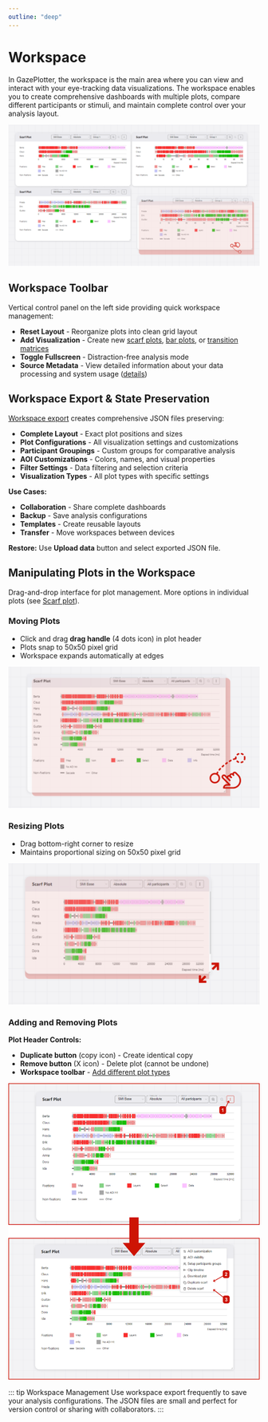 ```yaml
---
outline: "deep"
---
```

# Workspace

In GazePlotter, the workspace is the main area where you can view and interact with your eye-tracking data visualizations. The workspace enables you to create comprehensive dashboards with multiple plots, compare different participants or stimuli, and maintain complete control over your analysis layout.

![Workspace overview in the GazePlotter tool allowing for multiple scarf plots with different eye-tracking data](./3.png)

## Workspace Toolbar

Vertical control panel on the left side providing quick workspace management:

- **Reset Layout** - Reorganize plots into clean grid layout
- **Add Visualization** - Create new [scarf plots](/basic/scarf-plot/), [bar plots](/basic/bar-plot/), or [transition matrices](/basic/transition-matrix/)
- **Toggle Fullscreen** - Distraction-free analysis mode
- **Source Metadata** - View detailed information about your data processing and system usage ([details](/advanced/source-metadata))

## Workspace Export & State Preservation

[Workspace export](/export/workspace/) creates comprehensive JSON files preserving:

- **Complete Layout** - Exact plot positions and sizes
- **Plot Configurations** - All visualization settings and customizations
- **Participant Groupings** - Custom groups for comparative analysis
- **AOI Customizations** - Colors, names, and visual properties
- **Filter Settings** - Data filtering and selection criteria
- **Visualization Types** - All plot types with specific settings

**Use Cases:**
- **Collaboration** - Share complete dashboards
- **Backup** - Save analysis configurations
- **Templates** - Create reusable layouts
- **Transfer** - Move workspaces between devices

**Restore:** Use **Upload data** button and select exported JSON file.

## Manipulating Plots in the Workspace

Drag-and-drop interface for plot management. More options in individual plots (see [Scarf plot](/basic/scarf-plot/)).

### Moving Plots
- Click and drag **drag handle** (4 dots icon) in plot header
- Plots snap to 50x50 pixel grid
- Workspace expands automatically at edges

![Moving a scarf plot in the GazePlotter tool](./1.png)

### Resizing Plots
- Drag bottom-right corner to resize
- Maintains proportional sizing on 50x50 pixel grid

![Resizing a scarf plot in the GazePlotter tool](./2.png)

### Adding and Removing Plots
**Plot Header Controls:**
- **Duplicate button** (copy icon) - Create identical copy
- **Remove button** (X icon) - Delete plot (cannot be undone)
- **Workspace toolbar** - [Add different plot types](#add-visualization)

![Adding and removing scarf plots in the GazePlotter tool](./4.png)

::: tip Workspace Management
Use workspace export frequently to save your analysis configurations. The JSON files are small and perfect for version control or sharing with collaborators.
:::